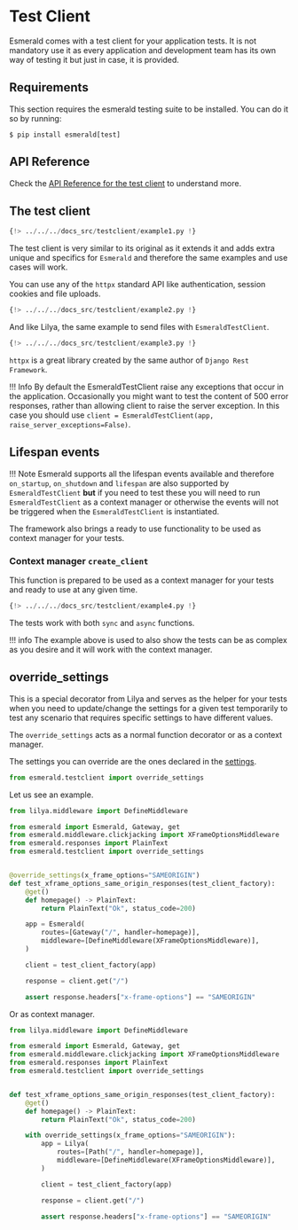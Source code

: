 # Test Client

Esmerald comes with a test client for your application tests. It is not mandatory use it as every application and
development team has its own way of testing it but just in case, it is provided.

## Requirements

This section requires the esmerald testing suite to be installed. You can do it so by running:

```shell
$ pip install esmerald[test]
```

## API Reference

Check the [API Reference for the test client](./references/test-client.md) to understand more.

## The test client

```python
{!> ../../../docs_src/testclient/example1.py !}
```

The test client is very similar to its original as it extends it and adds extra unique and specifics for `Esmerald`
and therefore the same examples and use cases will work.

You can use any of the `httpx` standard API like authentication, session cookies and file uploads.

```python
{!> ../../../docs_src/testclient/example2.py !}
```

And like Lilya, the same example to send files with `EsmeraldTestClient`.

```python
{!> ../../../docs_src/testclient/example3.py !}
```

`httpx` is a great library created by the same author of `Django Rest Framework`.

!!! Info
    By default the EsmeraldTestClient raise any exceptions that occur in the application.
    Occasionally you might want to test the content of 500 error responses, rather than allowing client to raise the
    server exception. In this case you should use `client = EsmeraldTestClient(app, raise_server_exceptions=False)`.

## Lifespan events

!!! Note
    Esmerald supports all the lifespan events available and therefore `on_startup`, `on_shutdown` and `lifespan` are
    also supported by `EsmeraldTestClient` **but** if you need to test these you will need to run `EsmeraldTestClient`
    as a context manager or otherwise the events will not be triggered when the `EsmeraldTestClient` is instantiated.

The framework also brings a ready to use functionality to be used as context manager for your tests.

### Context manager `create_client`

This function is prepared to be used as a context manager for your tests and ready to use at any given time.

```python
{!> ../../../docs_src/testclient/example4.py !}
```

The tests work with both `sync` and `async` functions.

!!! info
    The example above is used to also show the tests can be as complex as you desire and it will work with the
    context manager.

## override_settings

This is a special decorator from Lilya and serves as the helper for your tests when you need to update/change
the settings for a given test temporarily to test any scenario that requires specific settings to have different values.

The `override_settings` acts as a normal function decorator or as a context manager.

The settings you can override are the ones declared in the [settings](./application/settings.md).

```python
from esmerald.testclient import override_settings
```

Let us see an example.

```python
from lilya.middleware import DefineMiddleware

from esmerald import Esmerald, Gateway, get
from esmerald.middleware.clickjacking import XFrameOptionsMiddleware
from esmerald.responses import PlainText
from esmerald.testclient import override_settings


@override_settings(x_frame_options="SAMEORIGIN")
def test_xframe_options_same_origin_responses(test_client_factory):
    @get()
    def homepage() -> PlainText:
        return PlainText("Ok", status_code=200)

    app = Esmerald(
        routes=[Gateway("/", handler=homepage)],
        middleware=[DefineMiddleware(XFrameOptionsMiddleware)],
    )

    client = test_client_factory(app)

    response = client.get("/")

    assert response.headers["x-frame-options"] == "SAMEORIGIN"
```

Or as context manager.

```python
from lilya.middleware import DefineMiddleware

from esmerald import Esmerald, Gateway, get
from esmerald.middleware.clickjacking import XFrameOptionsMiddleware
from esmerald.responses import PlainText
from esmerald.testclient import override_settings


def test_xframe_options_same_origin_responses(test_client_factory):
    @get()
    def homepage() -> PlainText:
        return PlainText("Ok", status_code=200)

    with override_settings(x_frame_options="SAMEORIGIN"):
        app = Lilya(
            routes=[Path("/", handler=homepage)],
            middleware=[DefineMiddleware(XFrameOptionsMiddleware)],
        )

        client = test_client_factory(app)

        response = client.get("/")

        assert response.headers["x-frame-options"] == "SAMEORIGIN"
```
